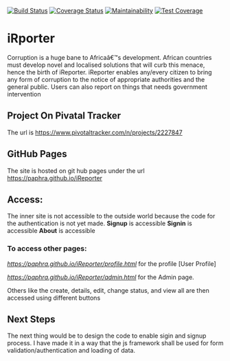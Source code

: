 [![Build Status](https://travis-ci.com/Paphra/iReporter.svg?branch=api)](https://travis-ci.com/Paphra/iReporter)
[![Coverage Status](https://coveralls.io/repos/github/Paphra/iReporter/badge.svg?branch=api)](https://coveralls.io/github/Paphra/iReporter)
[![Maintainability](https://api.codeclimate.com/v1/badges/98b3fa2007fd1192b882/maintainability)](https://codeclimate.com/github/Paphra/iReporter/maintainability)
[![Test Coverage](https://api.codeclimate.com/v1/badges/98b3fa2007fd1192b882/test_coverage)](https://codeclimate.com/github/Paphra/iReporter/test_coverage)

# iRporter
Corruption is a huge bane to Africaâ€™s development. African countries must develop novel and localised solutions that will curb this menace, hence the birth of iReporter. iReporter enables any/every citizen to bring any form of corruption to the notice of appropriate authorities and the general public. Users can also report on things that needs government intervention

## Project On Pivatal Tracker
The url is https://www.pivotaltracker.com/n/projects/2227847

## GitHub Pages
The site is hosted on git hub pages under the url
https://paphra.github.io/iReporter

## Access:
The inner site is not accessible to the outside world because the code for the authentication is not yet made.
**Signup** is accessible
**Signin** is accessible
**About** is accessible
### To access other pages:
*https://paphra.github.io/iReporter/profile.html* for the profile [User Profile]

*https://paphra.github.io/iReporter/admin.html* for the Admin page.

Others like the create, details, edit, change status, and view all are then accessed using different buttons

## Next Steps
The next thing would be to design the code to enable sigin and signup process.
I have made it in a way that the js framework shall be used for form validation/authentication and loading of data.
